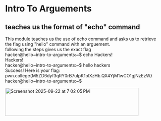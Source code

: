 # Intro To Arguements
## teaches us the format of "echo" command
This module teaches us the use of echo command and asks us to retrieve the flag using "hello" command with an arguement.  
following the steps gives us the exact flag  
hacker@hello~intro-to-arguments:~$ echo Hackers!  
Hackers!  
hacker@hello~intro-to-arguments:~$ hello hackers  
Success! Here is your flag:  
pwn.college{M5ZD6dyf3qRY0rB7uIpK1blXzHb.QX4YjM1wCO1gjNzEzW}  
hacker@hello~intro-to-arguments:~$   

<img width="430" height="90" alt="Screenshot 2025-09-22 at 7 02 05 PM" src="https://github.com/user-attachments/assets/c7d52ef6-2e3f-4028-bf80-254d8c05df0a" />

